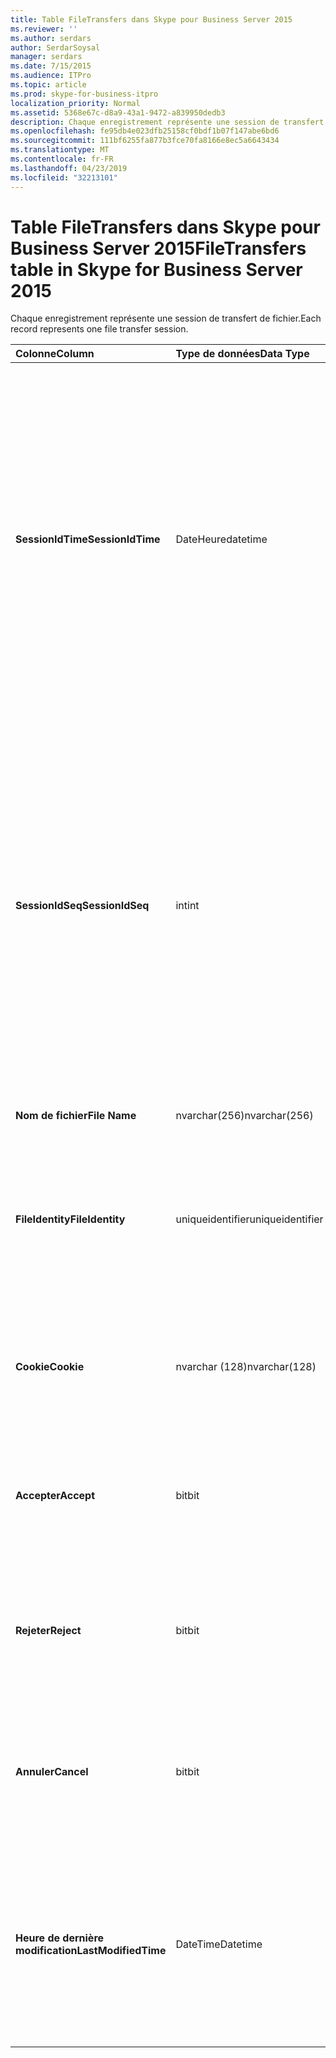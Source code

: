 ```yaml
---
title: Table FileTransfers dans Skype pour Business Server 2015
ms.reviewer: ''
ms.author: serdars
author: SerdarSoysal
manager: serdars
ms.date: 7/15/2015
ms.audience: ITPro
ms.topic: article
ms.prod: skype-for-business-itpro
localization_priority: Normal
ms.assetid: 5368e67c-d8a9-43a1-9472-a839950dedb3
description: Chaque enregistrement représente une session de transfert de fichier.
ms.openlocfilehash: fe95db4e023dfb25158cf0bdf1b07f147abe6bd6
ms.sourcegitcommit: 111bf6255fa877b3fce70fa8166e8ec5a6643434
ms.translationtype: MT
ms.contentlocale: fr-FR
ms.lasthandoff: 04/23/2019
ms.locfileid: "32213101"
---
```

# <a name="filetransfers-table-in-skype-for-business-server-2015"></a><span data-ttu-id="07dd5-103">Table FileTransfers dans Skype pour Business Server 2015</span><span class="sxs-lookup"><span data-stu-id="07dd5-103">FileTransfers table in Skype for Business Server 2015</span></span>
 
<span data-ttu-id="07dd5-104">Chaque enregistrement représente une session de transfert de fichier.</span><span class="sxs-lookup"><span data-stu-id="07dd5-104">Each record represents one file transfer session.</span></span>
  
|<span data-ttu-id="07dd5-105">**Colonne**</span><span class="sxs-lookup"><span data-stu-id="07dd5-105">**Column**</span></span>|<span data-ttu-id="07dd5-106">**Type de données**</span><span class="sxs-lookup"><span data-stu-id="07dd5-106">**Data Type**</span></span>|<span data-ttu-id="07dd5-107">**Clé/Index**</span><span class="sxs-lookup"><span data-stu-id="07dd5-107">**Key/Index**</span></span>|<span data-ttu-id="07dd5-108">**Détails**</span><span class="sxs-lookup"><span data-stu-id="07dd5-108">**Details**</span></span>|
|:-----|:-----|:-----|:-----|
|<span data-ttu-id="07dd5-109">**SessionIdTime**</span><span class="sxs-lookup"><span data-stu-id="07dd5-109">**SessionIdTime**</span></span> <br/> |<span data-ttu-id="07dd5-110">DateHeure</span><span class="sxs-lookup"><span data-stu-id="07dd5-110">datetime</span></span>  <br/> |<span data-ttu-id="07dd5-111">Primaire, étrangère</span><span class="sxs-lookup"><span data-stu-id="07dd5-111">Primary, Foreign</span></span>  <br/> |<span data-ttu-id="07dd5-112">Heure de la demande de session.</span><span class="sxs-lookup"><span data-stu-id="07dd5-112">Time of session request.</span></span> <span data-ttu-id="07dd5-113">Utilisé en conjonction avec **SessionIdSeq** pour identifier de manière unique une session.</span><span class="sxs-lookup"><span data-stu-id="07dd5-113">Used in conjunction with **SessionIdSeq** to uniquely identify a session.</span></span> <span data-ttu-id="07dd5-114">Consultez le [tableau dans Skype pour Business Server 2015 des boîtes de dialogue](dialogs.md) pour plus d’informations.</span><span class="sxs-lookup"><span data-stu-id="07dd5-114">See the [Dialogs table in Skype for Business Server 2015](dialogs.md) for more information.</span></span> <br/> |
|<span data-ttu-id="07dd5-115">**SessionIdSeq**</span><span class="sxs-lookup"><span data-stu-id="07dd5-115">**SessionIdSeq**</span></span> <br/> |<span data-ttu-id="07dd5-116">int</span><span class="sxs-lookup"><span data-stu-id="07dd5-116">int</span></span>  <br/> |<span data-ttu-id="07dd5-117">Primaire, étrangère</span><span class="sxs-lookup"><span data-stu-id="07dd5-117">Primary, Foreign</span></span>  <br/> |<span data-ttu-id="07dd5-118">Numéro d’identification pour identifier la session.</span><span class="sxs-lookup"><span data-stu-id="07dd5-118">ID number to identify the session.</span></span> <span data-ttu-id="07dd5-119">Utilisé conjointement avec **SessionIdTime** pour identifier de manière unique une session.</span><span class="sxs-lookup"><span data-stu-id="07dd5-119">Used in conjunction with **SessionIdTime** to uniquely identify a session.</span></span> <span data-ttu-id="07dd5-120">Consultez le [tableau dans Skype pour Business Server 2015 des boîtes de dialogue](dialogs.md) pour plus d’informations.</span><span class="sxs-lookup"><span data-stu-id="07dd5-120">See the [Dialogs table in Skype for Business Server 2015](dialogs.md) for more information.</span></span> <br/> |
|<span data-ttu-id="07dd5-121">**Nom de fichier**</span><span class="sxs-lookup"><span data-stu-id="07dd5-121">**File Name**</span></span> <br/> |<span data-ttu-id="07dd5-122">nvarchar(256)</span><span class="sxs-lookup"><span data-stu-id="07dd5-122">nvarchar(256)</span></span>  <br/> ||<span data-ttu-id="07dd5-123">Nom du fichier.</span><span class="sxs-lookup"><span data-stu-id="07dd5-123">Name of the file.</span></span>  <br/> |
|<span data-ttu-id="07dd5-124">**FileIdentity**</span><span class="sxs-lookup"><span data-stu-id="07dd5-124">**FileIdentity**</span></span> <br/> |<span data-ttu-id="07dd5-125">uniqueidentifier</span><span class="sxs-lookup"><span data-stu-id="07dd5-125">uniqueidentifier</span></span>  <br/> ||<span data-ttu-id="07dd5-126">Identificateur unique pour distinguer les transferts de fichiers impliquant le même nom de fichier.</span><span class="sxs-lookup"><span data-stu-id="07dd5-126">Unique identifier to distinguish between file transfers involving the same file name.</span></span>  <br/> |
|<span data-ttu-id="07dd5-127">**Cookie**</span><span class="sxs-lookup"><span data-stu-id="07dd5-127">**Cookie**</span></span> <br/> |<span data-ttu-id="07dd5-128">nvarchar (128)</span><span class="sxs-lookup"><span data-stu-id="07dd5-128">nvarchar(128)</span></span>  <br/> |<span data-ttu-id="07dd5-129">Principal</span><span class="sxs-lookup"><span data-stu-id="07dd5-129">Primary</span></span>  <br/> |<span data-ttu-id="07dd5-130">Utilisé pour identifier chaque message de suivi comme étant associé à celle-ci.</span><span class="sxs-lookup"><span data-stu-id="07dd5-130">Used to identify every follow-up message as being associated with this one.</span></span>  <br/> |
|<span data-ttu-id="07dd5-131">**Accepter**</span><span class="sxs-lookup"><span data-stu-id="07dd5-131">**Accept**</span></span> <br/> |<span data-ttu-id="07dd5-132">bit</span><span class="sxs-lookup"><span data-stu-id="07dd5-132">bit</span></span>  <br/> ||<span data-ttu-id="07dd5-133">Peut avoir la valeur TRUE ou NULL.</span><span class="sxs-lookup"><span data-stu-id="07dd5-133">Can be TRUE or NULL.</span></span> <span data-ttu-id="07dd5-134">Si TRUE, refuser et annuler sera NULL.</span><span class="sxs-lookup"><span data-stu-id="07dd5-134">If TRUE, then Reject and Cancel will be NULL.</span></span>  <br/> |
|<span data-ttu-id="07dd5-135">**Rejeter**</span><span class="sxs-lookup"><span data-stu-id="07dd5-135">**Reject**</span></span> <br/> |<span data-ttu-id="07dd5-136">bit</span><span class="sxs-lookup"><span data-stu-id="07dd5-136">bit</span></span>  <br/> ||<span data-ttu-id="07dd5-137">Peut avoir la valeur TRUE ou NULL.</span><span class="sxs-lookup"><span data-stu-id="07dd5-137">Can be TRUE or NULL.</span></span> <span data-ttu-id="07dd5-138">Si la valeur TRUE, puis accepter et annuler sera NULL.</span><span class="sxs-lookup"><span data-stu-id="07dd5-138">If TRUE, then Accept and Cancel will be NULL.</span></span>  <br/> |
|<span data-ttu-id="07dd5-139">**Annuler**</span><span class="sxs-lookup"><span data-stu-id="07dd5-139">**Cancel**</span></span> <br/> |<span data-ttu-id="07dd5-140">bit</span><span class="sxs-lookup"><span data-stu-id="07dd5-140">bit</span></span>  <br/> ||<span data-ttu-id="07dd5-141">Peut avoir la valeur TRUE ou NULL.</span><span class="sxs-lookup"><span data-stu-id="07dd5-141">Can be TRUE or NULL.</span></span> <span data-ttu-id="07dd5-142">Si la valeur TRUE, puis accepter et rejeter sera NULL.</span><span class="sxs-lookup"><span data-stu-id="07dd5-142">If TRUE, then Accept and Reject will be NULL.</span></span>  <br/> |
|<span data-ttu-id="07dd5-143">**Heure de dernière modification**</span><span class="sxs-lookup"><span data-stu-id="07dd5-143">**LastModifiedTime**</span></span> <br/> |<span data-ttu-id="07dd5-144">DateTime</span><span class="sxs-lookup"><span data-stu-id="07dd5-144">Datetime</span></span>  <br/> ||<span data-ttu-id="07dd5-145">Pour une utilisation interne par le service de surveillance.</span><span class="sxs-lookup"><span data-stu-id="07dd5-145">For internal use by the Monitoring service.</span></span>  <br/> <span data-ttu-id="07dd5-146">Ce champ est une nouveauté dans Skype pour Business Server 2015.</span><span class="sxs-lookup"><span data-stu-id="07dd5-146">This field was introduced in Skype for Business Server 2015.</span></span>  <br/> |
   

